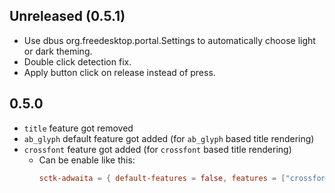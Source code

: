 ## Unreleased (0.5.1)
- Use dbus org.freedesktop.portal.Settings to automatically choose light or dark theming.
- Double click detection fix.
- Apply button click on release instead of press.

## 0.5.0
- `title` feature got removed
- `ab_glyph` default feature got added (for `ab_glyph` based title rendering)
- `crossfont` feature got added (for `crossfont` based title rendering)
    - Can be enable like this: 
        ```toml
        sctk-adwaita = { default-features = false, features = ["crossfont"] }
        ```
